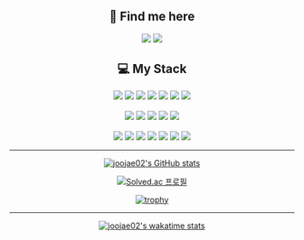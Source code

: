 
<div align="center">  
  
  ## 🙇 Find me here

  [<img src="https://img.shields.io/badge/Blog-000000?style=for-the-badge&logo=ghost&logoColor=white"/>](https://joojae.com/)
  [<img src="https://img.shields.io/badge/Gmail-D14836?style=for-the-badge&logo=gmail&logoColor=white"/>](mailto:me@joojae.com)

  ## 💻 My Stack
  
  <img src="https://img.shields.io/badge/C-A8B9CC?style=for-the-badge&logo=C&logoColor=white"/>
  <img src="https://img.shields.io/badge/C++-00599C?style=for-the-badge&logo=C%2B%2B&logoColor=white"/>
  <img src="https://img.shields.io/badge/Go-00ADD8?style=for-the-badge&logo=Go&logoColor=white"/>
  <img src="https://img.shields.io/badge/java-007396?style=for-the-badge&logo=java&logoColor=white"/>
  <img src="https://img.shields.io/badge/JavaScript-F7DF1E?style=for-the-badge&logo=javascript&logoColor=black"/>
  <img src="https://img.shields.io/badge/Typescript-3178C6?style=for-the-badge&logo=Typescript&logoColor=white"/>
  <img src="https://img.shields.io/badge/Python-3776AB?style=for-the-badge&logo=Python&logoColor=white"/>
  <br/>
  <br/>

  <img src="https://img.shields.io/badge/Next.js-000000?style=for-the-badge&logo=Next.js&logoColor=white"/>
  <img src="https://img.shields.io/badge/-NestJs-ea2845?style=for-the-badge&logo=nestjs&logoColor=white"/>
  <img src="https://img.shields.io/badge/Spring-6DB33F?style=for-the-badge&logo=Spring&logoColor=white"/>
  <img src="https://img.shields.io/badge/Django-092E20?style=for-the-badge&logo=django&logoColor=green"/>
  <img src="https://img.shields.io/badge/Selenium-43B02A?style=for-the-badge&logo=Selenium&logoColor=white"/>

  <br/>
  <br/>

  <img src="https://img.shields.io/badge/Docker-2496ED?style=for-the-badge&logo=Docker&logoColor=white"/>
  <img src="https://img.shields.io/badge/terraform-7B42BC?style=for-the-badge&logo=terraform&logoColor=white"/>
  <img src="https://img.shields.io/badge/Git-F05032?style=for-the-badge&logo=git&logoColor=white"/>
  <img src="https://img.shields.io/badge/Linux-FCC624?style=for-the-badge&logo=linux&logoColor=black"/>
  <img src="https://img.shields.io/badge/Ubuntu-E95420?style=for-the-badge&logo=Ubuntu&logoColor=white"/>
  <img src="https://img.shields.io/badge/Amazon AWS-232F3E?style=for-the-badge&logo=amazonaws&logoColor=white"/>

  <img src="https://img.shields.io/badge/MySQL-4479A1?style=for-the-badge&logo=MySQL&logoColor=white"/>
  <br/>


  
  <hr/>
  
  [![joojae02's GitHub stats](https://github-readme-stats.vercel.app/api?username=joojae02&theme=dark)](https://github.com/anuraghazra/github-readme-stats)  
  
  [![Solved.ac 프로필](http://mazassumnida.wtf/api/v2/generate_badge?boj=jake0104)](https://solved.ac/jake0104)  

  [![trophy](https://github-profile-trophy.vercel.app/?username=joojae02&theme=onedark)](https://github.com/ryo-ma/github-profile-trophy)

  <hr/>
  
  [![joojae02's wakatime stats](https://github-readme-stats.vercel.app/api/wakatime?username=joojae02&layout=compact&theme=dark)](https://wakatime.com/@joojae02)
  

  
</div>


<!--
**joojae02/joojae02** is a ✨ _special_ ✨ repository because its `README.md` (this file) appears on your GitHub profile.

Here are some ideas to get you started:

- 🔭 I’m currently working on ...
- 🌱 I’m currently learning ...
- 👯 I’m looking to collaborate on ...
- 🤔 I’m looking for help with ...
- 💬 Ask me about ...
- 📫 How to reach me: ...
- 😄 Pronouns: ...
- ⚡ Fun fact: ...
-->
